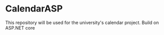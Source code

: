 # CalendarASP
This repository will be used for the university's calendar project. Build on ASP.NET core
